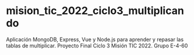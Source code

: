 # mision_tic_2022_ciclo3_multiplicando
Aplicación MongoDB, Express, Vue y Node.js para aprender y repasar las tablas de multiplicar. Proyecto Final Ciclo 3 Misión TIC 2022. Grupo E-4-60
